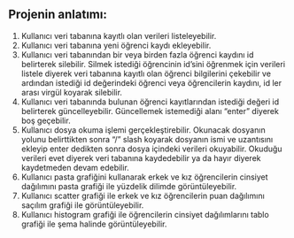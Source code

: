 <h2>Projenin anlatımı: </h2>
<ol>
  <li> Kullanıcı veri tabanına kayıtlı olan verileri listeleyebilir.</li>
  <li> Kullanıcı veri tabanına yeni öğrenci kaydı ekleyebilir.</li>
  <li> Kullanıcı veri tabanından bir veya birden fazla öğrenci kaydını id belirterek silebilir. Silmek istediği öğrencinin id’sini öğrenmek için  verileri listele diyerek veri tabanına kayıtlı olan öğrenci bilgilerini çekebilir ve ardından istediği id değerindeki öğrenci veya öğrencilerin kaydını, id ler arası virgül koyarak silebilir.</li>
  <li> Kullanıcı veri tabanında bulunan öğrenci kayıtlarından istediği değeri id belirterek güncelleyebilir. Güncellemek istemediği alanı “enter” diyerek boş geçebilir.</li>
  <li> Kullanıcı dosya okuma işlemi gerçekleştirebilir. Okunacak dosyanın yolunu belirttikten sonra “/” slash koyarak dosyanın ismi ve uzantısını ekleyip enter dedikten sonra dosya içindeki verileri okuyabilir. Okuduğu verileri evet diyerek veri tabanına kaydedebilir ya da hayır diyerek kaydetmeden devam edebilir.</li>
  <li> Kullanıcı pasta grafiğini kullanarak erkek ve kız öğrencilerin cinsiyet dağılımını pasta grafiği ile yüzdelik dilimde görüntüleyebilir.</li>
  <li> Kullanıcı scatter grafiği ile erkek ve kız öğrencilerin puan dağılımını saçılım grafiği ile görüntüleyebilir.</li>
  <li> Kullanıcı histogram grafiği ile öğrencilerin cinsiyet dağılımlarını tablo grafiği ile şema halinde görüntüleyebilir.</li>
</ol>
